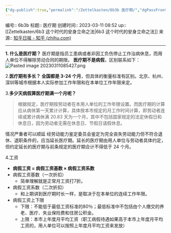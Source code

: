 ```yaml
---
{"dg-publish":true,"permalink":"/Zettelkasten/6b3b 医疗期/","dgPassFrontmatter":true}
---
```


编号:: 6b3b
标题:: 医疗期
创建时间:: 2023-03-11 08:52
up:: [[Zettelkasten/6b3 这个时代的安身立命之法\|6b3 这个时代的安身立命之法]]
来源:: [知乎日报 - 知乎 (zhihu.com)](https://daily.zhihu.com/story/9594236)

---
**1. 什么是医疗期？**
医疗期是指员工患病或者非因工负伤停止工作治病休息，而用人单位不得解除劳动合同的期限。
**医疗期不是病假**，区别联系如下：
![Pasted image 20230311085427.png](/img/user/attachment/Pasted%20image%2020230311085427.png)

2.**医疗期有多长？
全国都是 3-24 个月**，但具体的衡量标准有区别。北京、杭州、深圳等城市根据本人实际参加工作年限和在本单位工作年限来定。

3.**多少天病假算医疗期满一个月呢？**
> 根据规定，医疗期按劳动者在本用人单位的工作年限设置。而医疗期的计算应从病休第一天累计计算，具体按本市规定的月工作时间计算，即劳动者连续或累计病休满 20.83 天为一个月，其中不包括国家规定的法定休假日和休息日，因为劳动者无需在休息日、节假日请假休息。

情况严重者可以顺延
经劳动能力鉴定委员会鉴定为完全丧失劳动能力但不符合退休、退职条件的，应当延长医疗期。延长的医疗期由用人单位与劳动者具体约定，但约定延长的医疗期与前条规定的医疗期合计不得低于 24 个月。

4.工资
- **病假工资 = 病假工资基数 × 病假工资系数**
- 病假工资基数（一次折扣）
	- 简单理解就是正常月工资打7折。
- 病假工资系数（二次折扣）
	- 和上期讲到医疗期时长一样，是取决于在本单位的连续工作年限。
- 病假工资上下限
	- 下限：不能低于最低工资标准的80％；最低标准中不包括由个人缴交的养老、医疗、失业保险费和住房公积金。
	- 上限：本市上年度月平均工资（职工病假待遇如果高于本市上年度月平均工资的，用人单位可以按照上年度月平均工资来发放）